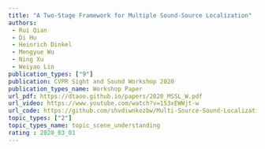 ```yaml
---  
title: "A Two-Stage Framework for Multiple Sound-Source Localization"  
authors:  
 - Rui Qian  
 - Di Hu  
 - Heinrich Dinkel  
 - Mengyue Wu  
 - Ning Xu  
 - Weiyao Lin  
publication_types: ["9"]  
publication: CVPR Sight and Sound Workshop 2020   
publication_types_name: Workshop Paper  
url_pdf: https://dtaoo.github.io/papers/2020_MSSL_W.pdf  
url_video: https://www.youtube.com/watch?v=153xEWWjt-w  
url_code: https://github.com/shvdiwnkozbw/Multi-Source-Sound-Localization  
topic_types: ["2"]
topic_types_name: topic_scene_understanding
rating : 2020_03_01
---  
```


